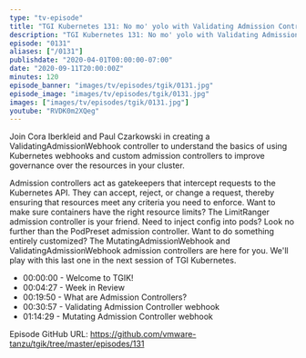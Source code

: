 ```yaml
---
type: "tv-episode"
title: "TGI Kubernetes 131: No mo' yolo with Validating Admission Controllers"
description: "TGI Kubernetes 131: No mo' yolo with Validating Admission Controllers"
episode: "0131"
aliases: ["/0131"]
publishdate: "2020-04-01T00:00:00-07:00"
date: "2020-09-11T20:00:00Z"
minutes: 120
episode_banner: "images/tv/episodes/tgik/0131.jpg"
episode_image: "images/tv/episodes/tgik/0131.jpg"
images: ["images/tv/episodes/tgik/0131.jpg"]
youtube: "RVDK0m2XQeg"
---
```


Join Cora Iberkleid and Paul Czarkowski in creating a ValidatingAdmissionWebhook controller to understand the basics of using Kubernetes webhooks and custom admission controllers to improve governance over the resources in your cluster.


Admission controllers act as gatekeepers that intercept requests to the Kubernetes API. They can accept, reject, or change a request, thereby ensuring that resources meet any criteria you need to enforce. Want to make sure containers have the right resource limits? The LimitRanger admission controller is your friend.  Need to inject config into pods? Look no further than the PodPreset admission controller. Want to do something entirely customized? The MutatingAdmissionWebhook and ValidatingAdmissionWebhook admission controllers are here for you. We'll play with this last one in the next session of TGI Kubernetes.


- 00:00:00 - Welcome to TGIK!
- 00:04:27 - Week in Review
- 00:19:50 - What are Admission Controllers?
- 00:30:57 - Validating Admission Controller webhook
- 01:14:29 - Mutating Admission Controller webhook


Episode GitHub URL: https://github.com/vmware-tanzu/tgik/tree/master/episodes/131